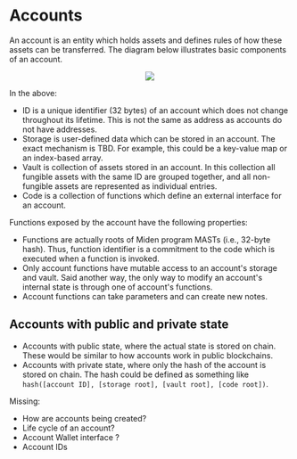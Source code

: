 # Accounts
An account is an entity which holds assets and defines rules of how these assets can be transferred. The diagram below illustrates basic components of an account.

<p align="center">
    <img src="../diagrams/protocol/account/Account_Definition.png">
</p>

In the above:

* ID is a unique identifier (32 bytes) of an account which does not change throughout its lifetime. This is not the same as address as accounts do not have addresses.
* Storage is user-defined data which can be stored in an account. The exact mechanism is TBD. For example, this could be a key-value map or an index-based array.
* Vault is collection of assets stored in an account. In this collection all fungible assets with the same ID are grouped together, and all non-fungible assets are represented as individual entries.
* Code is a collection of functions which define an external interface for an account.

Functions exposed by the account have the following properties:

* Functions are actually roots of Miden program MASTs (i.e., 32-byte hash). Thus, function identifier is a commitment to the code which is executed when a function is invoked.
* Only account functions have mutable access to an account's storage and vault. Said another way, the only way to modify an account's internal state is through one of account's functions.
* Account functions can take parameters and can create new notes.

## Accounts with public and private state

* Accounts with public state, where the actual state is stored on chain. These would be similar to how accounts work in public blockchains.
* Accounts with private state, where only the hash of the account is stored on chain. The hash could be defined as something like `hash([account ID], [storage root], [vault root], [code root])`.

Missing: 

* How are accounts being created?
* Life cycle of an account?
* Account Wallet interface ?
* Account IDs
